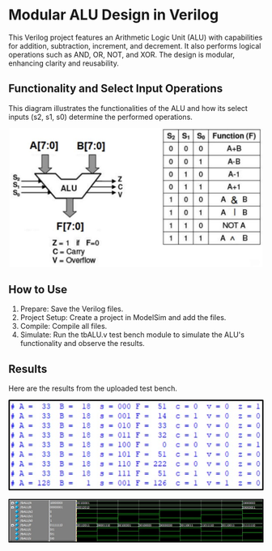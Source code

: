 # Modular ALU Design in Verilog
This Verilog project features an Arithmetic Logic Unit (ALU) with capabilities for addition, subtraction, increment, and decrement. It also performs logical operations such as
AND, OR, NOT, and XOR. The design is modular, enhancing clarity and reusability.
## Functionality and Select Input Operations
This diagram illustrates the functionalities of the ALU and how its select inputs (s2, s1, s0) determine the performed operations.
<p align="center">
  <img src="https://github.com/SabaKzmi/Modular-ALU-Design-in-Verilog/blob/c4d17400183ca7dc4b392626eb35fa552c4f49f8/aluDescription.png" alt="functionality" width="500" />
</p>

## How to Use
1. Prepare: Save the Verilog files.
2. Project Setup: Create a project in ModelSim and add the files.
3. Compile: Compile all files.
4. Simulate: Run the tbALU.v test bench module to simulate the ALU's functionality and observe the results.
## Results
Here are the results from the uploaded test bench.
<p align="center">
  <img src="https://github.com/SabaKzmi/Modular-ALU-Design-in-Verilog/blob/c4d17400183ca7dc4b392626eb35fa552c4f49f8/results.jpg" alt="res" />
</p>
<p align="center">
  <img src="https://github.com/SabaKzmi/Modular-ALU-Design-in-Verilog/blob/c4d17400183ca7dc4b392626eb35fa552c4f49f8/waveform.jpg" alt="waveform" />
</p>
